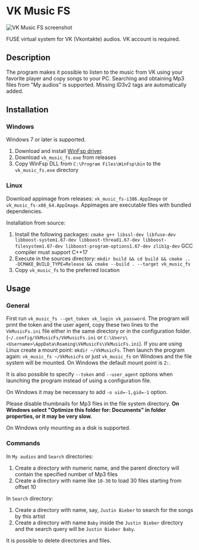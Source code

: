 # VK Music FS

![VK Music FS screenshot](https://i.imgur.com/OoiJfaW.gif)

FUSE virtual system for VK (Vkontakte) audios. VK account is required.

## Description

The program makes it possible to listen to the music from VK using your favorite player and copy songs to your PC. Searching and obtaining Mp3 files from "My audios" is supported. Missing ID3v2 tags are automatically added.

## Installation

### Windows

Windows 7 or later is supported.

1. Download and install [WinFsp driver](https://github.com/billziss-gh/winfsp/releases).
2. Download `vk_music_fs.exe` from releases
3. Copy WinFsp DLL from `C:\Program Files\WinFsp\bin` to the `vk_music_fs.exe` directory

### Linux

Download appimage from releases: `vk_music_fs-i386.AppImage` or `vk_music_fs-x86_64.AppImage`. Appimages are executable files with bundled dependencies.

Installation from source:

1. Install the following packages: `cmake g++ libssl-dev libfuse-dev libboost-system1.67-dev libboost-thread1.67-dev libboost-filesystem1.67-dev libboost-program-options1.67-dev zlib1g-dev` GCC compiler must support C++17
2. Execute in the sources directory: `mkdir build && cd build && cmake .. -DCMAKE_BUILD_TYPE=Release && cmake --build . --target vk_music_fs`
3. Copy `vk_music_fs` to the preferred location

## Usage

### General

First run `vk_music_fs --get_token vk_login vk_password`. The program will print the token and the user agent, copy these two lines to the `VkMusicFs.ini` file either in the same directory or in the configuration folder. (`~/.config/VkMusicFs/VkMusicFs.ini` or `C:\Users\<Username>\AppData\Roaming\VkMusicFs\VkMusicFs.ini`). If you are using Linux create a mount point: `mkdir ~/VkMusicFs`. Then launch the program again: `vk_music_fs ~/VkMusicFs` or just `vk_music_fs` on Windows and the file system will be mounted. On Windows the default mount point is `Z:`.

It is also possible to specify `--token` and `--user_agent` options when launching the program instead of using a configuration file.

On Windows it may be necessary to add `-o uid=-1,gid=-1` option.

Please disable thumbnails for Mp3 files in the file system directory. **On Windows select "Optimize this folder for: Documents" in folder properties, or it may be very slow.**

On Windows only mounting as a disk is supported.

### Commands

In `My audios` and `Search` directories:

1. Create a directory with numeric name, and the parent directory will contain the specified number of Mp3 files
2. Create a directory with name like `10-30` to load 30 files starting from offset 10

In `Search` directory:

1. Create a directory with name, say, `Justin Bieber` to search for the songs by this artist
2. Create a directory with name `Baby` inside the `Justin Bieber` directory and the search query will be `Justin Bieber Baby`.

It is possible to delete directories and files.
